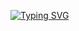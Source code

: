 [![Typing SVG](https://readme-typing-svg.herokuapp.com?size=30&color=FFFFFF&lines=FasTrack+Bus+Service)](https://git.io/typing-svg)
